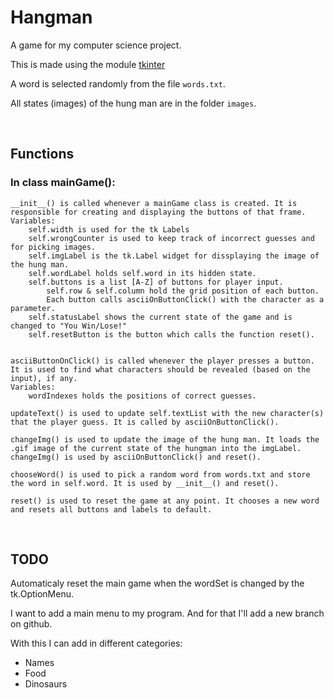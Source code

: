 # Hangman

A game for my computer science project.

This is made using the module [tkinter](https://wiki.python.org/moin/TkInter)

A word is selected randomly from the file `words.txt`.

All states (images) of the hung man are in the folder `images`.

<br>

## Functions

### In class mainGame():

```
__init__() is called whenever a mainGame class is created. It is responsible for creating and displaying the buttons of that frame.
Variables:
    self.width is used for the tk Labels
    self.wrongCounter is used to keep track of incorrect guesses and for picking images.
    self.imgLabel is the tk.Label widget for dissplaying the image of the hung man.
    self.wordLabel holds self.word in its hidden state.
    self.buttons is a list [A-Z] of buttons for player input.
        self.row & self.column hold the grid position of each button.
        Each button calls asciiOnButtonClick() with the character as a parameter.
    self.statusLabel shows the current state of the game and is changed to "You Win/Lose!"
    self.resetButton is the button which calls the function reset().


asciiButtonOnClick() is called whenever the player presses a button. It is used to find what characters should be revealed (based on the input), if any.
Variables:
    wordIndexes holds the positions of correct guesses.

updateText() is used to update self.textList with the new character(s) that the player guess. It is called by asciiOnButtonClick().

changeImg() is used to update the image of the hung man. It loads the .gif image of the current state of the hungman into the imgLabel. changeImg() is used by asciiOnButtonClick() and reset().

chooseWord() is used to pick a random word from words.txt and store the word in self.word. It is used by __init__() and reset().

reset() is used to reset the game at any point. It chooses a new word and resets all buttons and labels to default.
```

<br>

## TODO

Automaticaly reset the main game when the wordSet is changed by the tk.OptionMenu.

I want to add a main menu to my program. And for that I'll add a new branch on github.

With this I can add in different categories:
* Names
* Food
* Dinosaurs
